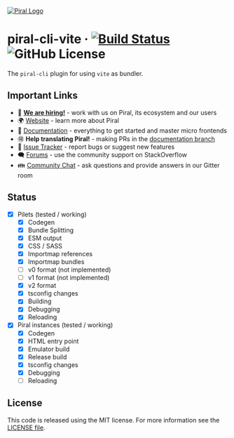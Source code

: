 [![Piral Logo](https://github.com/smapiot/piral/raw/main/docs/assets/logo.png)](https://piral.io)

# piral-cli-vite &middot; [![Build Status](https://smapiot.visualstudio.com/piral-pipelines/_apis/build/status/smapiot.piral-cli-vite?branchName=develop)](https://smapiot.visualstudio.com/piral-pipelines/_build/latest?definitionId=109&branchName=develop) ![GitHub License](https://img.shields.io/badge/license-MIT-blue.svg)

The `piral-cli` plugin for using `vite` as bundler.

## Important Links

* 📢 **[We are hiring!](https://smapiot.com/jobs)** - work with us on Piral, its ecosystem and our users
* 🌍 [Website](https://piral.io/) - learn more about Piral
* 📖 [Documentation](https://docs.piral.io/) - everything to get started and master micro frontends
* 🉐 **Help translating Piral!** - making PRs in the [documentation branch](https://github.com/smapiot/piral/tree/documentation)
* 🐞 [Issue Tracker](https://github.com/smapiot/piral/issues) - report bugs or suggest new features
* 🗨 [Forums](https://stackoverflow.com/questions/tagged/piral) - use the community support on StackOverflow
* 👪 [Community Chat](https://gitter.im/piral-io/community) - ask questions and provide answers in our Gitter room

## Status

* [x] Pilets (tested / working)
  * [x] Codegen
  * [x] Bundle Splitting
  * [x] ESM output
  * [x] CSS / SASS
  * [x] Importmap references
  * [x] Importmap bundles
  * [ ] v0 format (not implemented)
  * [ ] v1 format (not implemented)
  * [x] v2 format
  * [x] tsconfig changes
  * [x] Building
  * [x] Debugging
  * [x] Reloading
* [x] Piral instances (tested / working)
  * [x] Codegen
  * [x] HTML entry point
  * [x] Emulator build
  * [x] Release build
  * [x] tsconfig changes
  * [x] Debugging
  * [ ] Reloading

## License

This code is released using the MIT license. For more information see the [LICENSE file](LICENSE).
